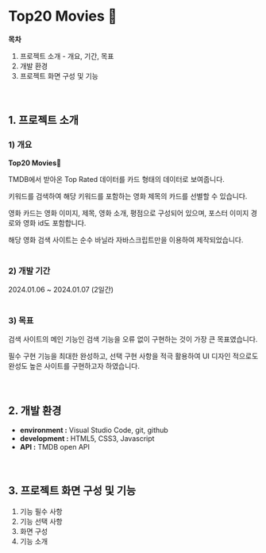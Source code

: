 # Top20 Movies 🍿

**목차**
1. 프로젝트 소개 - 개요, 기간, 목표
2. 개발 환경
3. 프로젝트 화면 구성 및 기능
<br><br><br>

## 1. 프로젝트 소개

### 1) 개요

**Top20 Movies🍿**

TMDB에서 받아온 Top Rated 데이터를 카드 형태의 데이터로 보여줍니다.

키워드를 검색하여 해당 키워드를 포함하는 영화 제목의 카드를 선별할 수 있습니다.

영화 카드는 영화 이미지, 제목, 영화 소개, 평점으로 구성되어 있으며, 포스터 이미지 경로와 영화 id도 포함합니다.

해당 영화 검색 사이트는 순수 바닐라 자바스크립트만을 이용하여 제작되었습니다.
<br><br>

### 2) 개발 기간
2024.01.06 ~ 2024.01.07 (2일간)
<br><br>

### 3) 목표
검색 사이트의 메인 기능인 검색 기능을 오류 없이 구현하는 것이 가장 큰 목표였습니다.

필수 구현 기능을 최대한 완성하고, 선택 구현 사항을 적극 활용하여 UI 디자인 적으로도 완성도 높은 사이트를 구현하고자 하였습니다.
<br><br><br>

## 2. 개발 환경
- **environment :** Visual Studio Code, git, github
- **development :** HTML5, CSS3, Javascript
- **API :** TMDB open API
<br><br><br>

## 3. 프로젝트 화면 구성 및 기능
1) 기능 필수 사항
2) 기능 선택 사항
3) 화면 구성
4) 기능 소개
